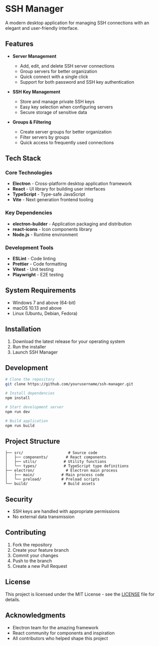 # SSH Manager

A modern desktop application for managing SSH connections with an elegant and user-friendly interface.

## Features

- **Server Management**
  - Add, edit, and delete SSH server connections
  - Group servers for better organization
  - Quick connect with a single click
  - Support for both password and SSH key authentication

- **SSH Key Management**
  - Store and manage private SSH keys
  - Easy key selection when configuring servers
  - Secure storage of sensitive data

- **Groups & Filtering**
  - Create server groups for better organization
  - Filter servers by groups
  - Quick access to frequently used connections

## Tech Stack

### Core Technologies
- **Electron** - Cross-platform desktop application framework
- **React** - UI library for building user interfaces
- **TypeScript** - Type-safe JavaScript
- **Vite** - Next generation frontend tooling

### Key Dependencies
- **electron-builder** - Application packaging and distribution
- **react-icons** - Icon components library
- **Node.js** - Runtime environment

### Development Tools
- **ESLint** - Code linting
- **Prettier** - Code formatting
- **Vitest** - Unit testing
- **Playwright** - E2E testing

## System Requirements

- Windows 7 and above (64-bit)
- macOS 10.13 and above
- Linux (Ubuntu, Debian, Fedora)

## Installation

1. Download the latest release for your operating system
2. Run the installer
3. Launch SSH Manager

## Development

```bash
# Clone the repository
git clone https://github.com/yourusername/ssh-manager.git

# Install dependencies
npm install

# Start development server
npm run dev

# Build application
npm run build
```

## Project Structure

```
├── src/                    # Source code
│   ├── components/        # React components
│   ├── utils/            # Utility functions
│   └── types/            # TypeScript type definitions
├── electron/              # Electron main process
│   ├── main/            # Main process code
│   └── preload/         # Preload scripts
└── build/                # Build assets
```

## Security
- SSH keys are handled with appropriate permissions
- No external data transmission

## Contributing

1. Fork the repository
2. Create your feature branch
3. Commit your changes
4. Push to the branch
5. Create a new Pull Request

## License

This project is licensed under the MIT License - see the [LICENSE](LICENSE) file for details.

## Acknowledgments

- Electron team for the amazing framework
- React community for components and inspiration
- All contributors who helped shape this project
